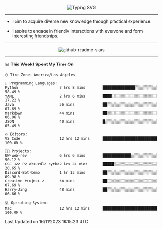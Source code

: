 <p align="center">
  <img src="https://readme-typing-svg.demolab.com?font=Fira+Code&weight=500&size=32&duration=2500&pause=1600&center=true&vCenter=true&random=false&width=1024&height=64&lines=Hi+there+%F0%9F%91%8B;I'm+delighted+you+could+make+it+here+%F0%9F%8E%89;I'm+Harry%2C+a+college+student+still+finding+my+way" alt="Typing SVG" />
</p>


---


- I aim to acquire diverse new knowledge through practical experience.

- I aspire to engage in friendly interactions with everyone and form interesting friendships.


---


<p align="center">
  <img src="https://github-readme-stats.vercel.app/api?username=Harry-Jing&show_icons=true" alt="github-readme-stats"/>
</p>


---

<!--START_SECTION:waka-->
📊 **This Week I Spent My Time On** 

```text
🕑︎ Time Zone: America/Los_Angeles

💬 Programming Languages: 
Python                   7 hrs 8 mins        ███████████████░░░░░░░░░░   58.49 % 
YAML                     2 hrs 6 mins        ████░░░░░░░░░░░░░░░░░░░░░   17.22 % 
Java                     56 mins             ██░░░░░░░░░░░░░░░░░░░░░░░   07.69 % 
Markdown                 44 mins             ██░░░░░░░░░░░░░░░░░░░░░░░   06.06 % 
JSON                     40 mins             █░░░░░░░░░░░░░░░░░░░░░░░░   05.49 % 

🔥 Editors: 
VS Code                  12 hrs 12 mins      █████████████████████████   100.00 % 

🐱‍💻 Projects: 
UW-web-rev               6 hrs 6 mins        █████████████░░░░░░░░░░░░   50.12 % 
CSE-122-P2-absurdle-pytho2 hrs 31 mins       █████░░░░░░░░░░░░░░░░░░░░   20.65 % 
Discord-Bot-Demo         1 hr 13 mins        ██░░░░░░░░░░░░░░░░░░░░░░░   09.98 % 
Creative Project 2       56 mins             ██░░░░░░░░░░░░░░░░░░░░░░░   07.69 % 
Harry-Jing               48 mins             ██░░░░░░░░░░░░░░░░░░░░░░░   06.66 % 

💻 Operating System: 
Mac                      12 hrs 12 mins      █████████████████████████   100.00 % 
```


 Last Updated on 16/11/2023 16:15:23 UTC
<!--END_SECTION:waka-->
